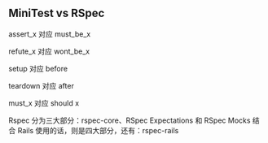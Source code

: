 ## MiniTest vs RSpec

assert_x 对应 must_be_x

refute_x 对应 wont_be_x

setup 对应 before

teardown 对应 after

must_x 对应 should x

Rspec 分为三大部分：rspec-core、RSpec Expectations 和 RSpec Mocks
结合 Rails 使用的话，则是四大部分，还有：rspec-rails




